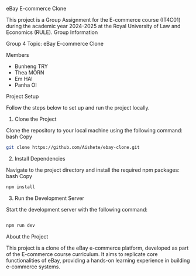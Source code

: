 eBay E-commerce Clone

This project is a Group Assignment for the E-commerce course (IT4C01) during the academic year 2024-2025 at the Royal University of Law and Economics (RULE).
Group Information

Group 4
Topic: eBay E-commerce Clone

Members

- Bunheng TRY
- Thea MORN
- Em HAI  
- Panha OI

Project Setup

Follow the steps below to set up and run the project locally.
1. Clone the Project

Clone the repository to your local machine using the following command:
bash
Copy
```bash
git clone https://github.com/Aishete/ebay-clone.git
```
2. Install Dependencies

Navigate to the project directory and install the required npm packages:
bash
Copy
```bash
npm install
```
3. Run the Development Server

Start the development server with the following command:
```bash

npm run dev
```
About the Project

This project is a clone of the eBay e-commerce platform, developed as part of the E-commerce course curriculum. It aims to replicate core functionalities of eBay, providing a hands-on learning experience in building e-commerce systems.

